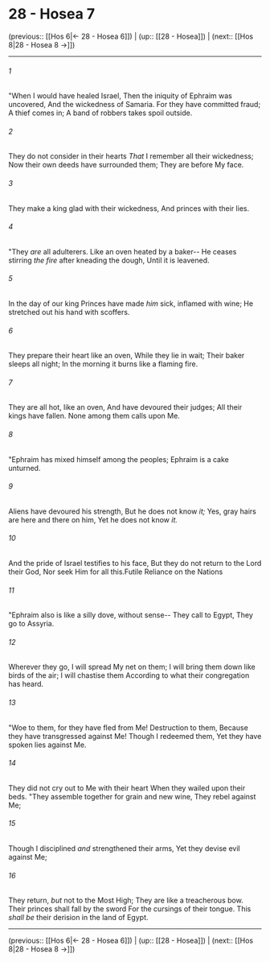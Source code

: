 # 28 - Hosea 7

(previous:: [[Hos 6|← 28 - Hosea 6]]) | (up:: [[28 - Hosea]]) | (next:: [[Hos 8|28 - Hosea 8 →]])

***


###### 1 
"When I would have healed Israel, Then the iniquity of Ephraim was uncovered, And the wickedness of Samaria. For they have committed fraud; A thief comes in; A band of robbers takes spoil outside. 

###### 2 
They do not consider in their hearts _That_ I remember all their wickedness; Now their own deeds have surrounded them; They are before My face. 

###### 3 
They make a king glad with their wickedness, And princes with their lies. 

###### 4 
"They _are_ all adulterers. Like an oven heated by a baker-- He ceases stirring _the fire_ after kneading the dough, Until it is leavened. 

###### 5 
In the day of our king Princes have made _him_ sick, inflamed with wine; He stretched out his hand with scoffers. 

###### 6 
They prepare their heart like an oven, While they lie in wait; Their baker sleeps all night; In the morning it burns like a flaming fire. 

###### 7 
They are all hot, like an oven, And have devoured their judges; All their kings have fallen. None among them calls upon Me. 

###### 8 
"Ephraim has mixed himself among the peoples; Ephraim is a cake unturned. 

###### 9 
Aliens have devoured his strength, But he does not know _it;_ Yes, gray hairs are here and there on him, Yet he does not know _it._ 

###### 10 
And the pride of Israel testifies to his face, But they do not return to the Lord their God, Nor seek Him for all this.Futile Reliance on the Nations 

###### 11 
"Ephraim also is like a silly dove, without sense-- They call to Egypt, They go to Assyria. 

###### 12 
Wherever they go, I will spread My net on them; I will bring them down like birds of the air; I will chastise them According to what their congregation has heard. 

###### 13 
"Woe to them, for they have fled from Me! Destruction to them, Because they have transgressed against Me! Though I redeemed them, Yet they have spoken lies against Me. 

###### 14 
They did not cry out to Me with their heart When they wailed upon their beds. "They assemble together for grain and new wine, They rebel against Me; 

###### 15 
Though I disciplined _and_ strengthened their arms, Yet they devise evil against Me; 

###### 16 
They return, _but_ not to the Most High; They are like a treacherous bow. Their princes shall fall by the sword For the cursings of their tongue. This _shall be_ their derision in the land of Egypt.

***

(previous:: [[Hos 6|← 28 - Hosea 6]]) | (up:: [[28 - Hosea]]) | (next:: [[Hos 8|28 - Hosea 8 →]])
